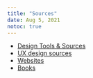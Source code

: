 ```yaml
---
title: "Sources"
date: Aug 5, 2021
notoc: true
---
```


- [Design Tools & Sources](notes/tooling/design-tools-sources.md)
- [UX design sources](notes/sources/ux-design-sources.md)
- [Websites](notes/sources/websites.md)
- [Books](notes/sources/books.md)
